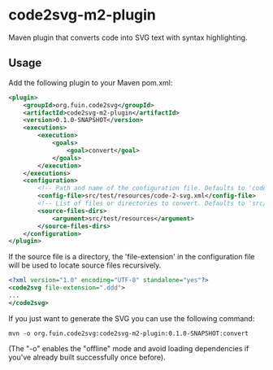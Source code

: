 # code2svg-m2-plugin
Maven plugin that converts code into SVG text with syntax highlighting.

## Usage
Add the following plugin to your Maven pom.xml:
```xml
<plugin>
    <groupId>org.fuin.code2svg</groupId>
    <artifactId>code2svg-m2-plugin</artifactId>
    <version>0.1.0-SNAPSHOT</version>
    <executions>
        <execution>
            <goals>
                <goal>convert</goal>
            </goals>
        </execution>
    </executions>
    <configuration>
        <!-- Path and name of the configuration file. Defaults to 'code-2-svg.xml' in the current directory -->
        <config-file>src/test/resources/code-2-svg.xml</config-file>
        <!-- List of files or directories to convert. Defaults to 'src/main/resources' -->
        <source-files-dirs>
            <argument>src/test/resources</argument>
        </source-files-dirs>
    </configuration>
</plugin>
```

If the source file is a directory, the 'file-extension' in the configuration file will be used to locate source files recursively.

```xml
<?xml version="1.0" encoding="UTF-8" standalone="yes"?>
<code2svg file-extension=".ddd">
...
</code2svg>
```

If you just want to generate the SVG you can use the following command:
```
mvn -o org.fuin.code2svg:code2svg-m2-plugin:0.1.0-SNAPSHOT:convert
```
(The "-o" enables the "offline" mode and avoid loading dependencies if you've already built successfully once before). 


